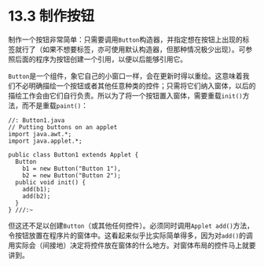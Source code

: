 # 13.3 制作按钮

制作一个按钮非常简单：只需要调用`Button`构造器，并指定想在按钮上出现的标签就行了（如果不想要标签，亦可使用默认构造器，但那种情况极少出现）。可参照后面的程序为按钮创建一个引用，以便以后能够引用它。

`Button`是一个组件，象它自己的小窗口一样，会在更新时得以重绘。这意味着我们不必明确描绘一个按钮或者其他任意种类的控件；只需将它们纳入窗体，以后的描绘工作会由它们自行负责。所以为了将一个按钮置入窗体，需要重载`init()`方法，而不是重载`paint()`：

```
//: Button1.java
// Putting buttons on an applet
import java.awt.*;
import java.applet.*;

public class Button1 extends Applet {
  Button
    b1 = new Button("Button 1"),
    b2 = new Button("Button 2");
  public void init() {
    add(b1);
    add(b2);
  }
} ///:~
```

但这还不足以创建`Button`（或其他任何控件）。必须同时调用`Applet add()`方法，令按钮放置在程序片的窗体中。这看起来似乎比实际简单得多，因为对`add()`的调用实际会（间接地）决定将控件放在窗体的什么地方。对窗体布局的控件马上就要讲到。
